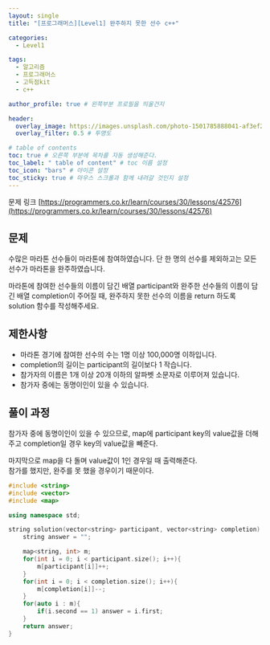 ```yaml
---
layout: single
title: "[프로그래머스][Level1] 완주하지 못한 선수 c++"

categories:
  - Level1

tags:
  - 알고리즘
  - 프로그래머스
  - 고득점kit
  - c++

author_profile: true # 왼쪽부분 프로필을 띄울건지

header:
  overlay_image: https://images.unsplash.com/photo-1501785888041-af3ef285b470?ixlib=rb-1.2.1&ixid=eyJhcHBfaWQiOjEyMDd9&auto=format&fit=crop&w=1350&q=80
  overlay_filter: 0.5 # 투명도

# table of contents
toc: true # 오른쪽 부분에 목차를 자동 생성해준다.
toc_label: " table of content" # toc 이름 설정
toc_icon: "bars" # 아이콘 설정
toc_sticky: true # 마우스 스크롤과 함께 내려갈 것인지 설정
---
```


문제 링크 [https://programmers.co.kr/learn/courses/30/lessons/42576](https://programmers.co.kr/learn/courses/30/lessons/42576)

## 문제

수많은 마라톤 선수들이 마라톤에 참여하였습니다. 단 한 명의 선수를 제외하고는 모든 선수가 마라톤을 완주하였습니다.

마라톤에 참여한 선수들의 이름이 담긴 배열 participant와 완주한 선수들의 이름이 담긴 배열 completion이 주어질 때, 완주하지 못한 선수의 이름을 return 하도록 solution 함수를 작성해주세요.

## 제한사항

- 마라톤 경기에 참여한 선수의 수는 1명 이상 100,000명 이하입니다.
- completion의 길이는 participant의 길이보다 1 작습니다.
- 참가자의 이름은 1개 이상 20개 이하의 알파벳 소문자로 이루어져 있습니다.
- 참가자 중에는 동명이인이 있을 수 있습니다.

## 풀이 과정

참가자 중에 동명이인이 있을 수 있으므로, map에 participant key의 value값을 더해주고
completion일 경우 key의 value값을 빼준다.

마지막으로 map을 다 돌며 value값이 1인 경우일 때 출력해준다.  
참가를 했지만, 완주를 못 했을 경우이기 때문이다.

```c++
#include <string>
#include <vector>
#include <map>

using namespace std;

string solution(vector<string> participant, vector<string> completion) {
    string answer = "";

    map<string, int> m;
    for(int i = 0; i < participant.size(); i++){
        m[participant[i]]++;
    }
    for(int i = 0; i < completion.size(); i++){
        m[completion[i]]--;
    }
    for(auto i : m){
        if(i.second == 1) answer = i.first;
    }
    return answer;
}
```
